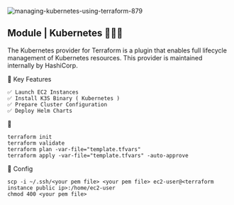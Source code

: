 ![managing-kubernetes-using-terraform-879](https://github.com/user-attachments/assets/eb67af3c-6496-4ac6-9b2e-858c917ffbb8)

## Module | Kubernetes  🚀🚀🚀
The Kubernetes provider for Terraform is a plugin that enables full lifecycle management of Kubernetes resources. This provider is maintained internally by HashiCorp.


🎯  Key Features
```
✅ Launch EC2 Instances
✅ Install K3S Binary ( Kubernetes )
✅ Prepare Cluster Configuration
✅ Deploy Helm Charts 
```

🚀 
```
terraform init
terraform validate
terraform plan -var-file="template.tfvars"
terraform apply -var-file="template.tfvars" -auto-approve
```

🧩 Config 

```
scp -i ~/.ssh/<your pem file> <your pem file> ec2-user@<terraform instance public ip>:/home/ec2-user
chmod 400 <your pem file>
```

